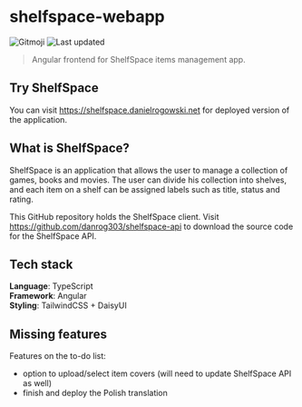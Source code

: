 # shelfspace-webapp
![Gitmoji](https://img.shields.io/badge/gitmoji-%20📝%20🏗️-FFDD67.svg)
![Last updated](https://img.shields.io/github/last-commit/danrog303/shelfspace-webapp)
> Angular frontend for ShelfSpace items management app.

## Try ShelfSpace
You can visit https://shelfspace.danielrogowski.net 
for deployed version of the application.

## What is ShelfSpace?
ShelfSpace is an application that allows the user to 
manage a collection of games, books and movies. 
The user can divide his collection into shelves, 
and each item on a shelf can be assigned labels 
such as title, status and rating.

This GitHub repository holds the ShelfSpace client.
Visit https://github.com/danrog303/shelfspace-api to
download the source code for the ShelfSpace API.

## Tech stack
**Language**: TypeScript  
**Framework**: Angular  
**Styling**: TailwindCSS + DaisyUI  

## Missing features
Features on the to-do list:
- option to upload/select item covers
  (will need to update ShelfSpace API as well)
- finish and deploy the Polish translation
